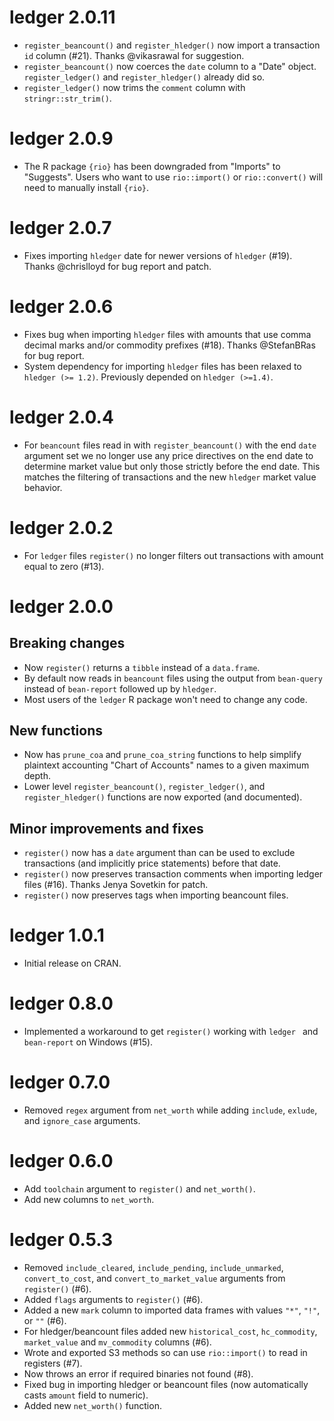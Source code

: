 ledger 2.0.11
=============

* ``register_beancount()`` and ``register_hledger()`` now import a transaction `id` column (#21).
  Thanks @vikasrawal for suggestion.
* ``register_beancount()`` now coerces the `date` column to a "Date" object.
  ``register_ledger()`` and ``register_hledger()`` already did so.
* ``register_ledger()`` now trims the `comment` column with `stringr::str_trim()`.

ledger 2.0.9
============

* The R package `{rio}` has been downgraded from "Imports" to "Suggests".
  Users who want to use `rio::import()` or `rio::convert()`
  will need to manually install `{rio}`.

ledger 2.0.7
============

* Fixes importing ``hledger`` date for newer versions of ``hledger`` (#19).
  Thanks @chrislloyd for bug report and patch.

ledger 2.0.6
============

* Fixes bug when importing ``hledger`` files with amounts that use comma decimal marks and/or commodity prefixes (#18).
  Thanks @StefanBRas for bug report.
* System dependency for importing ``hledger`` files has been relaxed to ``hledger (>= 1.2)``.  Previously depended on ``hledger (>=1.4)``.

ledger 2.0.4
============

* For ``beancount`` files read in with ``register_beancount()`` with the end ``date`` argument set
  we no longer use any price directives on the end date to determine market value 
  but only those strictly before the end date.
  This matches the filtering of transactions and the new ``hledger`` market value behavior.

ledger 2.0.2
============

* For ``ledger`` files ``register()`` no longer filters out transactions with amount equal to zero (#13).

ledger 2.0.0
============

Breaking changes
----------------

* Now ``register()`` returns a ``tibble`` instead of a ``data.frame``.
* By default now reads in ``beancount`` files using the output from ``bean-query`` 
  instead of ``bean-report`` followed up by ``hledger``.
* Most users of the ``ledger`` R package won't need to change any code.

New functions
-------------

* Now has ``prune_coa`` and ``prune_coa_string`` functions to help simplify plaintext accounting "Chart of Accounts" names to a given maximum depth.
* Lower level ``register_beancount()``, ``register_ledger()``, and ``register_hledger()`` functions are now exported (and documented).

Minor improvements and fixes
----------------------------

* ``register()`` now has a ``date`` argument than can be used to exclude transactions 
  (and implicitly price statements) before that date.
* ``register()`` now preserves transaction comments when importing ledger files (#16).  Thanks Jenya Sovetkin for patch.
* ``register()`` now preserves tags when importing beancount files.

ledger 1.0.1
============

* Initial release on CRAN.

ledger 0.8.0
============

* Implemented a workaround to get ``register()`` working with ``ledger `` and ``bean-report`` on Windows (#15).

ledger 0.7.0
============

* Removed ``regex`` argument from ``net_worth`` while adding ``include``, ``exlude``, and ``ignore_case`` arguments.  

ledger 0.6.0
============

* Add ``toolchain`` argument to ``register()`` and ``net_worth()``.
* Add new columns to ``net_worth``.

ledger 0.5.3
============

* Removed ``include_cleared``, ``include_pending``, ``include_unmarked``, ``convert_to_cost``, and ``convert_to_market_value`` arguments from ``register()`` (#6).
* Added ``flags`` arguments to ``register()`` (#6).
* Added a new ``mark`` column to imported data frames with values ``"*"``, ``"!"``, or ``""`` (#6).
* For hledger/beancount files added new ``historical_cost``, ``hc_commodity``, ``market_value`` and ``mv_commodity`` columns (#6).
* Wrote and exported S3 methods so can use ``rio::import()`` to read in registers (#7).
* Now throws an error if required binaries not found (#8).
* Fixed bug in importing hledger or beancount files (now automatically casts ``amount`` field to numeric).
* Added new ``net_worth()`` function.



